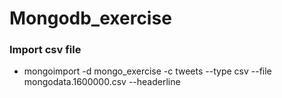 # Mongodb_exercise

### Import csv file
* mongoimport -d mongo_exercise -c tweets --type csv --file mongodata.1600000.csv --headerline
